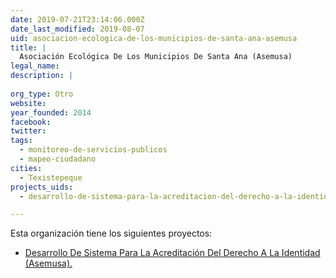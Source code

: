 ```yaml
---
date: 2019-07-21T23:14:06.000Z
date_last_modified: 2019-08-07
uid: asociacion-ecologica-de-los-municipios-de-santa-ana-asemusa
title: |
  Asociación Ecológica De Los Municipios De Santa Ana (Asemusa)
legal_name: 
description: |
  
org_type: Otro
website: 
year_founded: 2014
facebook: 
twitter: 
tags:
  - monitoreo-de-servicios-publicos
  - mapeo-ciudadano
cities: 
  - Texistepeque
projects_uids:
  - desarrollo-de-sistema-para-la-acreditacion-del-derecho-a-la-identidad-asemusa

---
```


Esta organización tiene los siguientes proyectos:

- [Desarrollo De Sistema Para La Acreditación Del Derecho A La Identidad (Asemusa).](/proyectos/desarrollo-de-sistema-para-la-acreditacion-del-derecho-a-la-identidad-asemusa)
